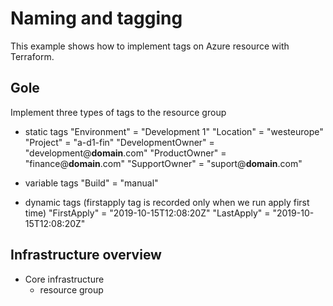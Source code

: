 # Naming and tagging #

This example shows how to implement tags on Azure resource with Terraform.

## Gole ##

Implement three types of tags to the resource group

* static tags
"Environment"      = "Development 1"
"Location"         = "westeurope"
"Project"          = "a-d1-fin"
"DevelopmentOwner" = "development@__domain__.com"
"ProductOwner"     = "finance@__domain__.com"
"SupportOwner"     = "suport@__domain__.com"

* variable tags
"Build"            = "manual" 

* dynamic tags (firstapply tag is recorded only when we run apply first time) 
"FirstApply"       = "2019-10-15T12:08:20Z"
"LastApply"        = "2019-10-15T12:08:20Z"

## Infrastructure overview ##

* Core infrastructure
    - resource group